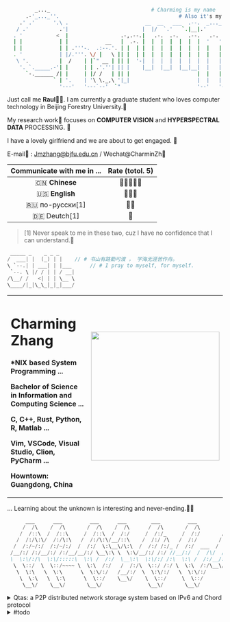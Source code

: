 ```bash
         _..._                                 # Charming is my name 
      .-'_..._''.                                       # Also it's my type 😎 
    .' .'      '.\ .                         __  __   ___  .--.  _..._                      .
   / .'          .'|                        |  |/  `.'   `.|__|.'     '.  .--./)          .'|
  . '           <  |                 .-,.--.|   .-.  .-.   .--.   .-.   ./.''\\          <  |
  | |            | |            __   |  .-. |  |  |  |  |  |  |  '   '  | |  | |          | |
  | |            | | .'''-.  .:--.'. | |  | |  |  |  |  |  |  |  |   |  |\`-' / .--------.| | .'''-.
  . '            | |/.'''. \/ |   \ || |  | |  |  |  |  |  |  |  |   |  |/("'`  |____    || |/.'''. \
   \ '.          |  /    | |`" __ | || |  '-|  |  |  |  |  |  |  |   |  |\ '---.    /   / |  /    | |
    '. `._____.-'| |     | | .'.''| || |    |__|  |__|  |__|__|  |   |  | /'""'.\ .'   /  | |     | |
      `-.______ /| |     | |/ /   | || |                      |  |   |  |||     |/    /___| |     | |
               ` | '.    | '\ \._,\ '|_|                      |  |   |  |\'. __/|         | '.    | '.
                 '---'   '---`--'  `"                         '--'   '--' `'---'|_________'---'   '---'
```

Just call me **Raul**👨‍🎓. I am currently a graduate student who loves computer technology in Beijing Forestry University.💊 

My research work🔬 focuses on **COMPUTER VISION** and **HYPERSPECTRAL DATA** PROCESSING. 🍌

I have a lovely girlfriend and we are about to get engaged. 💍

E-mail📧 : Jmzhang@bjfu.edu.cn / Wechat@CharminZh🐧

| Communicate with me in ... | Rate (totol. 5) |
| :------------------------: | :-------------: |
|       🇨🇳 **Chinese**       |      🌟🌟🌟🌟🌟      |
|       🇺🇸 **English**       |       🌟🌟🌟       |
|       🇷🇺 по-русски[1]        |   🌟🌟    |
|         🇩🇪 Deutch[1]         | 🌟  |

> [1] Never speak to me in these two, cuz I have no confidence that I can understand.🥺

```C
 _____ _    _ _ _     					
/  ___| |  (_) | |    // # 书山有路勤可渡 ， 学海无涯苦作舟。
\ `--.| | ___| | |___      // # I pray to myself, for myself.
 `--. \ |/ / | | / __|
/\__/ /   <| | | \__ \
\____/|_|\_\_|_|_|___/
```

<table border="0">
  <tr>
    <td width="50%">
      <h1>Charming Zhang</h1>
      <p><b>*NIX based System Programming ...</b></p>
      <p><b>Bachelor of Science in Information and Computing Science ... </b></p>
      <p><b>C, C++, Rust, Python, R, Matlab ...</b></p>
      <p><b>Vim, VSCode, Visual Studio, Clion, PyCharm ...</b></p>
      <p><b>Howntown: Guangdong, China</b></p>
    </td>
    <td width="50%">
      <a href="https://github.com/ghosind">
         <img height="300" src="https://github-readme-stats.vercel.app/api/top-langs/?username=charmingzh&langs_count=20&theme=radical&layout=compact" />
      </a>     
    </td>
  </tr>
</table>
... Learning about the unknown is interesting and never-ending.🏄‍♀️

<!--
今天第一次使用了 Markdown 注释语法哈哈哈哈
```typescript
 _       _                     _   		// Cool things make me more passionate.
(_)     | |                   | |  
 _ _ __ | |_ ___ _ __ ___  ___| |_ 
| | '_ \| __/ _ \ '__/ _ \/ __| __|
| | | | | ||  __/ | |  __/\__ \ |_ 
|_|_| |_|\__\___|_|  \___||___/\__|  
```
<a href="https://github.com/ghosind">
<img height="300" src="https://github-readme-stats.vercel.app/api/top-langs/?username=charmingzh&langs_count=20&theme=radical&layout=compact" />
</a>
--> 

```c
      ___      ___         ___      ___        ___         ___                 ___     
     /  /\    /  /\       /  /\    /  /\      /  /\       /  /\        ___    /  /\    
    /  /::\  /  /::\     /  /::\  /  /:/     /  /:/_     /  /:/       /  /\  /  /:/_   
   /  /:/\:\/  /:/\:\   /  /:/\:\/__/::\    /  /:/ /\   /  /:/       /  /:/ /  /:/ /\  
  /  /:/~/:/  /:/~/:/  /  /:/  \:\__\/\:\  /  /:/ /:/_ /  /:/  ___  /  /:/ /  /:/ /::\ 
 /__/:/ /:/__/:/ /:/__/__/:/ \__\:\ \  \:\/__/:/ /:/ //__/:/  /  /\/  /::\/__/:/ /:/\:\
 \  \:\/:/\  \:\/:::::\  \:\ /  /:/  \__\:\  \:\/:/ /:\  \:\ /  /:/__/:/\:\  \:\/:/~/:/
  \  \::/  \  \::/~~~~ \  \:\  /:/   /  /:/\  \::/ /:/ \  \:\  /:/\__\/  \:\  \::/ /:/ 
   \  \:\   \  \:\      \  \:\/:/   /__/:/  \  \:\/:/   \  \:\/:/      \  \:\__\/ /:/  
    \  \:\   \  \:\      \  \::/    \__\/    \  \::/     \  \::/        \__\/ /__/:/   
     \__\/    \__\/       \__\/               \__\/       \__\/               \__\/    

```

<details>
 <summary> Qtas: a P2P distributed network storage system based on IPv6 and Chord protocol </summary>

1. 源代码仓库(Source code)：[Qtas](https://github.com/CharmingZh/Qtas/)；
1. 命令行交互界面：
   ![](https://tva1.sinaimg.cn/large/008i3skNgy1gy1pgyjovhj31ao0g4wgm.jpg)

</details>

<details>
 <summary> #todo </summary>

1. 留白没见过嘛哼：[Readme-Page](https://github.com/CharmingZh/CharmingZh/)；
1. 没想好做什么呢：
   ![](https://tva1.sinaimg.cn/large/008i3skNgy1gy1pgyjovhj31ao0g4wgm.jpg)

</details>

